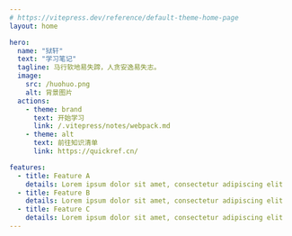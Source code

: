 ```yaml
---
# https://vitepress.dev/reference/default-theme-home-page
layout: home

hero:
  name: "狱轩"
  text: "学习笔记"
  tagline: 马行软地易失蹄，人贪安逸易失志。
  image:
    src: /huohuo.png
    alt: 背景图片
  actions:
    - theme: brand
      text: 开始学习
      link: /.vitepress/notes/webpack.md
    - theme: alt
      text: 前往知识清单
      link: https://quickref.cn/

features:
  - title: Feature A
    details: Lorem ipsum dolor sit amet, consectetur adipiscing elit
  - title: Feature B
    details: Lorem ipsum dolor sit amet, consectetur adipiscing elit
  - title: Feature C
    details: Lorem ipsum dolor sit amet, consectetur adipiscing elit
---
```


